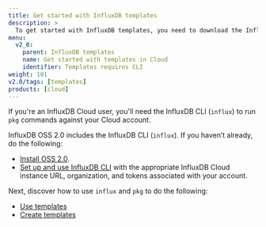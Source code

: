 ```yaml
---
title: Get started with InfluxDB templates
description: >
  To get started with InfluxDB templates, you need to download the InfluxDB CLI.
menu:
  v2_0:
    parent: InfluxDB templates
    name: Get started with templates in Cloud
    identifier: Templates requires CLI
weight: 101
v2.0/tags: [templates]
products: [cloud]
---
```


If you're an InfluxDB Cloud user, you'll need the InfluxDB CLI (`influx`) to run `pkg` commands against your Cloud account. 

InfluxDB OSS 2.0 includes the InfluxDB CLI (`influx`). If you haven’t already, do the following:

- [Install OSS 2.0](/v2.0/get-started/#start-with-influxdb-oss).
- [Set up and use InfluxDB CLI](/v2.0/reference/cli/influx/) with the appropriate InfluxDB Cloud instance URL, organization, and tokens associated with your account.

Next, discover how to use `influx` and `pkg` to do the following:

- [Use templates](/v2.0/influxdb-templates/use/)
- [Create templates](/v2.0/influxdb-templates/create/)

